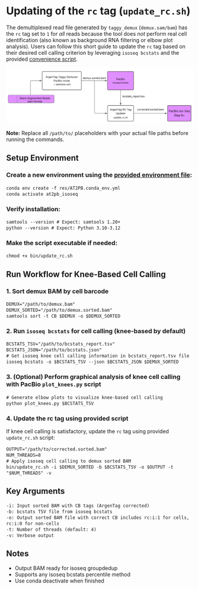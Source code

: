 # Updating of the `rc` tag (`update_rc.sh`)

The demultiplexed read file generated by `taggy_demux` (`demux.sam/bam`) has the `rc` tag set to `1` for *all* reads because the tool does *not* perform real cell identification (also known as background RNA filtering or elbow plot analysis). Users can follow this short guide to update the `rc` tag based on their desired cell calling criterion by leveraging `isoseq bcstats` and the provided [convenience script](../bin/update_rc.sh).

![RC tag update workflow](img/rc-update-workflow.png)

**Note:** Replace all `/path/to/` placeholders with your actual file paths before running the commands.

## Setup Environment

### Create a new environment using the [provided environment file](../res/AT2PB.conda_env.yml):

    conda env create -f res/AT2PB.conda_env.yml
    conda activate at2pb_isoseq

### Verify installation:

    samtools --version # Expect: samtools 1.20+
    python --version # Expect: Python 3.10-3.12

### Make the script executable if needed:

    chmod +x bin/update_rc.sh

## Run Workflow for Knee-Based Cell Calling

### 1. Sort demux BAM by cell barcode

    DEMUX="/path/to/demux.bam"
    DEMUX_SORTED="/path/to/demux.sorted.bam"
    samtools sort -t CB $DEMUX -o $DEMUX_SORTED

### 2. Run `isoseq bcstats` for cell calling (knee-based by default)

    BCSTATS_TSV="/path/to/bcstats_report.tsv"
    BCSTATS_JSON="/path/to/bcstats.json"
    # Get isoseq knee cell calling information in bcstats_report.tsv file
    isoseq bcstats -o $BCSTATS_TSV --json $BCSTATS_JSON $DEMUX_SORTED
    
### 3. (Optional) Perform graphical analysis of knee cell calling with PacBio `plot_knees.py` script
    # Generate elbow plots to visualize knee-based cell calling
    python plot_knees.py $BCSTATS_TSV

### 4. Update the rc tag using provided script

If knee cell calling is satisfactory, update the `rc` tag using provided `update_rc.sh` script:

    OUTPUT="/path/to/corrected.sorted.bam"
    NUM_THREADS=8
    # Apply isoseq cell calling to demux sorted BAM
    bin/update_rc.sh -i $DEMUX_SORTED -b $BCSTATS_TSV -o $OUTPUT -t "$NUM_THREADS" -v

## Key Arguments

    -i: Input sorted BAM with CB tags (ArgenTag corrected)
    -b: bcstats TSV file from isoseq bcstats
    -o: Output sorted BAM file with correct CB includes rc:i:1 for cells, rc:i:0 for non-cells
    -t: Number of threads (default: 4)
    -v: Verbose output

## Notes

* Output BAM ready for isoseq groupdedup
* Supports any isoseq bcstats percentile method
* Use conda deactivate when finished
